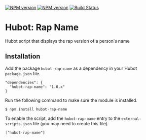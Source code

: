 [![NPM version](https://badge.fury.io/js/hubot-rap-name.png)](http://badge.fury.io/js/hubot-rap-name) [![NPM version](https://david-dm.org/okize/hubot-rap-name.png)](https://david-dm.org/okize/hubot-rap-name) [![Build Status](https://secure.travis-ci.org/okize/hubot-rap-name.png)](http://travis-ci.org/okize/hubot-rap-name)

# Hubot: Rap Name

Hubot script that displays the rap version of a person's name

## Installation

Add the package `hubot-rap-name` as a dependency in your Hubot `package.json` file.

    "dependencies": {
      "hubot-rap-name": "1.0.x"
    }

Run the following command to make sure the module is installed.

    $ npm install hubot-rap-name

To enable the script, add the `hubot-rap-name` entry to the `external-scripts.json` file (you may need to create this file).

    ["hubot-rap-name"]
